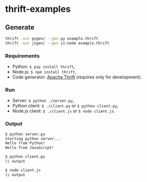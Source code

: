 # thrift-examples

## Generate

```bash
thrift -out pygen/ --gen py example.thrift
thrift -out jsgen/ --gen js:node example.thrift
```

### Requirements
* Python: `$ pip install thrift`,
* Node.js: `$ npm install thrift`,
* Code generator: [Apache Thrift](https://thrift.apache.org/) (requires only for development).

### Run
* Server: `$ python ./server.py`,
* Python client: `$ ./client.py` or `$ python client.py`,
* Node.js client: `$ ./client.js` or `$ node client.js`.

### Output
```bash
$ python server.py
Starting python server...
Hello from Python!
Hello from JavaScript!
```
```bash
$ python client.py
\\ output
```
```bash
$ node client.js
\\ output
```
